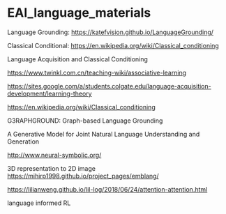 # EAI_language_materials

Language Grounding:
  https://katefvision.github.io/LanguageGrounding/


Classical Conditional:
  https://en.wikipedia.org/wiki/Classical_conditioning
  
  Language Acquisition and Classical Conditioning
  
  https://www.twinkl.com.cn/teaching-wiki/associative-learning
  
  https://sites.google.com/a/students.colgate.edu/language-acquisition-development/learning-theory
  
  https://en.wikipedia.org/wiki/Classical_conditioning
  
  G3RAPHGROUND: Graph-based Language Grounding
  
  A Generative Model for Joint
Natural Language Understanding and Generation


http://www.neural-symbolic.org/
  

3D representation to 2D image
https://mihirp1998.github.io/project_pages/emblang/


https://lilianweng.github.io/lil-log/2018/06/24/attention-attention.html


language informed RL


